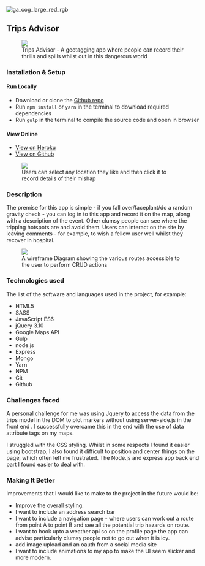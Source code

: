 ![ga_cog_large_red_rgb](https://cloud.githubusercontent.com/assets/40461/8183776/469f976e-1432-11e5-8199-6ac91363302b.png)

## Trips Advisor

<figure>
	<a href="https://intense-earth-32358.herokuapp.com/"><img src="http://i.imgur.com/OtD59EF.png"></a>
	<figcaption>Trips Advisor - A geotagging app where people can record their thrills and spills whilst out in this dangerous world</figcaption>
</figure>

### Installation & Setup

#### Run Locally

- Download or clone the [Github repo](https://github.com/Ollymid/project1)
- Run `npm install` or `yarn` in the terminal to download required dependencies
- Run `gulp` in the terminal to compile the source code and open in browser

#### View Online

- [View on Heroku](https://intense-earth-32358.herokuapp.com/)
- [View on Github](https://github.com/Ollymid/Project1)

<figure>
	<a href="https://intense-earth-32358.herokuapp.com/">
    <img src="http://i.imgur.com/RuaY919.png">
  </a>
	<figcaption>
      Users can select any location they like and then click it to record details of their mishap
  </figcaption>
</figure>

### Description

The premise for this app is simple - if you fall over/faceplant/do a random gravity check - you can log in to this app and record it on the map, along with a description of the event. Other clumsy people can see where the tripping hotspots are and avoid them. Users can interact on the site by leaving comments - for example, to wish a fellow user well whilst they recover in hospital.


<figure>
	<a href="https://intense-earth-32358.herokuapp.com/"><img src="http://i.imgur.com/TbHlgLm.png"></a>
	<figcaption> A wireframe Diagram showing the various routes accessible to the user to perform CRUD actions</figcaption>
</figure>

### Technologies used

The list of the software and languages used in the project, for example:

- HTML5
- SASS
- JavaScript ES6
- jQuery 3.10
- Google Maps API
- Gulp
- node.js
- Express
- Mongo
- Yarn
- NPM
- Git
- Github

### Challenges faced

A personal challenge for me was using Jquery to access the data from the trips model in the DOM to plot markers without using server-side.js in the front end . I successfully overcame this in the end with the use of data attribute tags on my maps. 

I struggled with the CSS styling. Whilst in some respects I found it easier using bootstrap, I also found it difficult to position and center things on the page, which often left me frustrated. 
The Node.js and express app back end part I found easier to deal with. 

### Making It Better

Improvements that I would like to make to the project in the future would be:

- Improve the overall styling.
- I want to include an address search bar
- I want to include a navigation page - where users can work out a route from point A to point B and see all the potential trip hazards on route.
- I want to hook upto a weather api so on the profile page the app can advise particularly clumsy people not to go out when it is icy.
- add image upload and an oauth from a social media site
- I want to include animations to my app to make the UI seem slicker and more modern.

  

